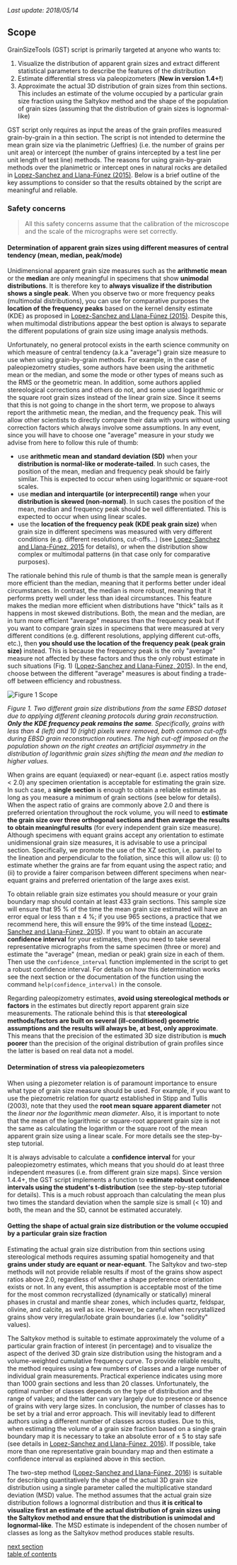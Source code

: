 *Last update: 2018/05/14*

Scope
-------------

GrainSizeTools (GST) script is primarily targeted at anyone who wants to:

1. Visualize the distribution of apparent grain sizes and extract different statistical parameters to describe the features of the distribution
3. Estimate differential stress via paleopizometers (**New in version 1.4+!**)
3. Approximate the actual 3D distribution of grain sizes from thin sections. This includes an estimate of the volume occupied by a particular grain size fraction using the Saltykov method and the shape of the population of grain sizes (assuming that the distribution of grain sizes is lognormal-like)

GST script only requires as input the areas of the grain profiles measured grain-by-grain in a thin section. The script is not intended to determine the mean grain size via the planimetric (Jeffries) (i.e. the number of grains per unit area) or intercept (the number of grains intercepted by a test line per unit length of test line) methods. The reasons for using grain-by-grain methods over the planimetric or intercept ones in natural rocks are detailed in [Lopez-Sanchez and Llana-Fúnez (2015)](http://www.solid-earth.net/6/475/2015/). Below is a brief outline of the key assumptions to consider so that the results obtained by the script are meaningful and reliable.

### Safety concerns

> All this safety concerns assume that the calibration of the microscope and the scale of the micrographs were set correctly.

#### Determination of apparent grain sizes using different measures of central tendency (mean, median, peak/mode) 

Unidimensional apparent grain size measures such as the **arithmetic mean** or the **median** are only meaningful in specimens that show **unimodal distributions**. It is therefore key to **always visualize if the distribution shows a single peak**. When you observe two or more frequency peaks (multimodal distributions), you can use for comparative purposes the **location of the frequency peaks** based on the kernel density estimate (KDE) as proposed in [Lopez-Sanchez and Llana-Fúnez (2015)](http://www.solid-earth.net/6/475/2015/). Despite this, when multimodal distributions appear the best option is always to separate the different populations of grain size using image analysis methods.

Unfortunately, no general protocol exists in the earth science community on which measure of central tendency (a.k.a "average") grain size measure to use when using grain-by-grain methods. For example, in the case of paleopiezometry studies, some authors have been using the arithmetic mean or the median, and some the mode or other types of means such as the RMS or the geometric mean. In addition, some authors applied stereological corrections and others do not, and some used logarithmic or the square root grain sizes instead of the linear grain size. Since it seems that this is not going to change in the short term, we propose to always report the arithmetic mean, the median, and the frequency peak. This will allow other scientists to directly compare their data with yours without using correction factors which always involve some assumptions. In any event, since you will have to choose one "average" measure in your study we advise from here to follow this rule of thumb:

- use **arithmetic mean and standard deviation (SD)** when your **distribution is normal-like or moderate-tailed**. In such cases, the position of the mean, median and frequency peak should be fairly similar. This is expected to occur when using logarithmic or square-root scales.
- use **median and interquartile (or interprecentil) range** when your **distribution is skewed (non-normal)**. In such cases the position of the mean, median and frequency peak should be well differentiated. This is expected to occur when using linear scales.
- use the **location of the frequency peak (KDE peak grain size)** when grain size in different specimens was measured with very different conditions (e.g. different resolutions, cut-offs...) (see [Lopez-Sanchez and Llana-Fúnez, 2015](http://www.solid-earth.net/6/475/2015/) for details), or when the distribution show complex or multimodal patterns (in that case only for comparative purposes).

The rationale behind this rule of thumb is that the sample mean is generally more efficient than the median, meaning that it performs better under ideal circumstances. In contrast, the median is more robust, meaning that it performs pretty well under less than ideal circumstances. This feature makes the median more efficient when distributions have "thick" tails as it happens in most skewed distributions. Both, the mean and the median, are in turn more efficient "average" measures than the frequency peak but if you want to compare grain sizes in specimens that were measured at very different conditions (e.g. different resolutions, applying different cut-offs, etc.), then **you should use the location of the frequency peak (peak grain size)** instead. This is because the frequency peak is the only "average" measure not affected by these factors and thus the only robust estimate in such situations (Fig. 1) ([Lopez-Sanchez and Llana-Fúnez, 2015](http://www.solid-earth.net/6/475/2015/)). In the end, choose between the different "average" measures is about finding a trade-off between efficiency and robustness.

![Figure 1 Scope](https://github.com/marcoalopez/GrainSizeTools/blob/master/FIGURES/Diff_cutoffs.png?raw=true)

*Figure 1. Two different grain size distributions from the same EBSD dataset due to applying different cleaning protocols during grain reconstruction. **Only the KDE frequency peak remains the same**. Specifically, grains with less than 4 (left) and 10 (right) pixels were removed, both common cut-offs during EBSD grain reconstruction routines. The high cut-off imposed on the population shown on the right creates an artificial asymmetry in the distribution of logarithmic grain sizes shifting the mean and the median to higher values.*

When grains are equant (equiaxed) or near-equant (i.e. aspect ratios mostly < 2.0) any specimen orientation is acceptable for estimating the grain size. In such case, a **single section** is enough to obtain a reliable estimate as long as you measure a minimum of grain sections (see below for details). When the aspect ratio of grains are commonly above 2.0  and there is preferred orientation throughout the rock volume, you will need to **estimate the grain size over three orthogonal sections and then average the results to obtain meaningful results** (for every independent grain size measure). Although specimens with equant grains accept any orientation to estimate unidimensional grain size measures, it is advisable to use a principal section. Specifically, we promote the use of the XZ section, i.e. parallel to the lineation and perpendicular to the foliation, since this will allow us: (i) to estimate whether the grains are far from equant using the aspect ratio; and (ii) to provide a fairer comparison between different specimens when near-equant grains and preferred orientation of the large axes exist.

To obtain reliable grain size estimates you should measure or your grain boundary map should contain at least 433 grain sections. This sample size will ensure that 95 % of the time the mean grain size estimated will have an error equal or less than ± 4 %; if you use 965 sections, a practice that we recommend here, this will ensure the 99% of the time instead ([Lopez-Sanchez and Llana-Fúnez, 2015](http://www.solid-earth.net/6/475/2015/)). If you want to obtain an accurate **confidence interval** for your estimates, then you need to take several representative micrographs from the same specimen (three or more) and estimate the "average" (mean, median or peak) grain size in each of them. Then use the ```confidence_interval``` function implemented in the script to get a robust confidence interval. For details on how this determination works see the next section or the documentation of the function using the command ``help(confidence_interval)`` in the console.

Regarding paleopizometry estimates, **avoid using stereological methods or factors** in the estimates but directly report apparent grain size measurements. The rationale behind this is that **stereological methods/factors are built on several (ill-conditioned) geometric assumptions and the results will always be, at best, only approximate**. This means that the precision of the estimated 3D size distribution is **much poorer** than the precision of the original distribution of grain profiles since the latter is based on real data not a model.

#### Determination of stress via paleopiezometers

When using a piezometer relation is of paramount importance to ensure what type of grain size measure should be used. For example, if you want to use the piezometric relation for quartz established in Stipp and Tullis (2003), note that they used the **root mean square apparent diameter** not the *linear nor the logarithmic mean diameter*. Also, it is important to note that the mean of the logarithmic or square-root apparent grain size is not the same as calculating the logarithm or the square root of the mean apparent grain size using a linear scale. For more details see the step-by-step tutorial.

It is always advisable to calculate a **confidence interval** for your paleopiezometry estimates, which means that you should do at least three independent measures (i.e. from different grain size maps). Since version 1.4.4+, the GST script implements a function to **estimate robust confidence intervals using the student's t-distribution** (see the step-by-step tutorial for details). This is a much robust approach than calculating the mean plus two times the standard deviation when the sample size is small (< 10) and both, the mean and the SD, cannot be estimated accurately.

#### Getting the shape of actual grain size distribution or the volume occupied by a particular grain size fraction

Estimating the actual grain size distribution from thin sections using stereological methods requires assuming spatial homogeneity and that **grains under study are equant or near-equant**. The Saltykov and two-step methods will not provide reliable results if most of the grains show aspect ratios above 2.0, regardless of whether a shape preference orientation exists or not. In any event, this assumption is acceptable most of the time for the most common recrystallized (dynamically or statically) mineral phases in crustal and mantle shear zones, which includes quartz, feldspar, olivine, and calcite, as well as ice. However, be careful when recrystallized grains show very irregular/lobate grain boundaries (i.e. low "solidity" values).

The Saltykov method is suitable to estimate approximately the volume of a particular grain fraction of interest (in percentage) and to visualize the aspect of the derived 3D grain size distribution using the histogram and a volume-weighted cumulative frequency curve. To provide reliable results, the method requires using a few numbers of classes and a large number of individual grain measurements. Practical experience indicates using more than 1000 grain sections and less than 20 classes. Unfortunately, the optimal number of classes depends on the type of distribution and the range of values; and the latter can vary largely due to presence or absence of grains with very large sizes. In conclusion, the number of classes has to be set by a trial and error approach. This will inevitably lead to different authors using a different number of classes across studies. Due to this, when estimating the volume of a grain size fraction based on a single grain boundary map it is necessary to take an absolute error of ± 5 to stay safe (see details in [Lopez-Sanchez and Llana-Fúnez, 2016](http://www.sciencedirect.com/science/article/pii/S0191814116301778)). If possible, take more than one representative grain boundary map and then estimate a confidence interval as explained above in this section.

The two-step method ([Lopez-Sanchez and Llana-Fúnez, 2016](http://www.sciencedirect.com/science/article/pii/S0191814116301778)) is suitable for describing quantitatively the shape of the actual 3D grain size distribution using a single parameter called the multiplicative standard deviation (MSD) value. The method assumes that the actual grain size distribution follows a lognormal distribution and thus **it is critical to visualize first an estimate of the actual distribution of grain sizes using the Saltykov method and ensure that the distribution is unimodal and lognormal-like**. The MSD estimate is independent of the chosen number of classes as long as the Saltykov method produces stable results.


[next section](https://github.com/marcoalopez/GrainSizeTools/blob/master/DOCS/brief_tutorial.md)  
[table of contents](https://github.com/marcoalopez/GrainSizeTools/blob/master/DOCS/tableOfContents.md)
